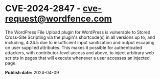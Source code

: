 # CVE-2024-2847 - cve-request@wordfence.com

The WordPress File Upload plugin for WordPress is vulnerable to Stored Cross-Site Scripting via the plugin's shortcode(s) in all versions up to, and including, 4.24.5 due to insufficient input sanitization and output escaping on user supplied attributes. This makes it possible for authenticated attackers, with contributor-level access and above, to inject arbitrary web scripts in pages that will execute whenever a user accesses an injected page.

**Publish date:** 2024-04-09
